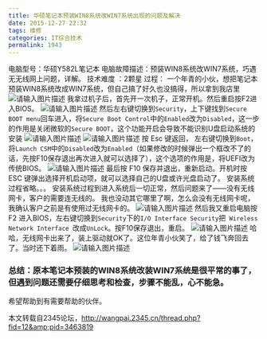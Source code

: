 ```yaml
---
title: 华硕笔记本预装WIN8系统改WIN7系统出现的问题及解决
date: 2015-12-27 22:32
tags: 维修
categories: IT综合技术
permalink: 1943
---
```


电脑型号：华硕Y582L笔记本
电脑故障描述：预装WIN8系统改WIN7系统，巧遇无无线网上问题，详解。
技术难度 ：2颗星
过程：
一个年青的小伙，想把笔记本预装WIN8系统改成WIN7系统，但自己搞了好久也没搞得，所以拿到我店里<!--more-->
![请输入图片描述][1]
我拿过机子后，首先开一次机子，正常开机。然后重启按F2进入BIOS。
![请输入图片描述][2]
然后左右键切换到` Security `，上下键找到` Secure BOOT menu `回车进入，将` Secure Boot Control `中的` Enabled `改为` Disabled `，这一步的作用是关闭微软的` Secure BOOT `，这个功能开启会导致不能识别U盘启动系统的安装 
![请输入图片描述][3]
![请输入图片描述][4]
按 Esc 键返回， 左右键切换到` Boot `，将` Launch CSM `中的` Disabled `改为` Enabled `（如果修改的时候弹出一个框改不了的话，先按F10保存退出再次进入就可以选择了），这个选项的作用是，将UEFI改为传统BIOS。
![请输入图片描述][5]
最后按 F10 保存并退出，重新启动。开机时按 ESC 键弹出选择开机启动项，就可以选择自己的U盘或许光盘启动了。
安装系统过程省略。。。
安装系统过程到进入系统后一切正常，然后问题来了——没有无线网卡，客户的需要连无线的。
我也没动其它哪里了啊，怎么会没有无线网卡呢，我确认客户之前是有使用过无线网卡的。
![请输入图片描述][6]
然后我又重启电脑按F2 进入BIOS，左右键切换到` Security `下的` I/O Interface Security `把` Wireless Network Interface `改成` UnLock `。按F10保存退出，重启。
![请输入图片描述][7]
哈哈，无线网卡出来了，装上驱动就OK了。这位年青小伙笑了，给了钱飞奔回去了。当时还下着雨。
![请输入图片描述][8]
### 总结：原本笔记本预装的WIN8系统改装WIN7系统是很平常的事了，但遇到问题还需要仔细思考和检查，步骤不能乱，心不能急。

希望帮助到有需要帮助的伙伴。

本文转载自2345论坛，http://wangpai.2345.cn/thread.php?fid=12&amp;pid=3463819


  [1]: https://cdn.uu126.cn/wp-content/uploads/2015/12/Y582L1.jpg
  [2]: https://cdn.uu126.cn/wp-content/uploads/2015/12/Y582L2.jpg
  [3]: https://cdn.uu126.cn/wp-content/uploads/2015/12/Y582L3.jpg
  [4]: https://cdn.uu126.cn/wp-content/uploads/2015/12/Y582L4.jpg
  [5]: https://cdn.uu126.cn/wp-content/uploads/2015/12/Y582L5.jpg
  [6]: https://cdn.uu126.cn/wp-content/uploads/2015/12/Y582L6.jpg
  [7]: https://cdn.uu126.cn/wp-content/uploads/2015/12/Y582L7.jpg
  [8]: https://cdn.uu126.cn/wp-content/uploads/2015/12/Y582L8.jpg